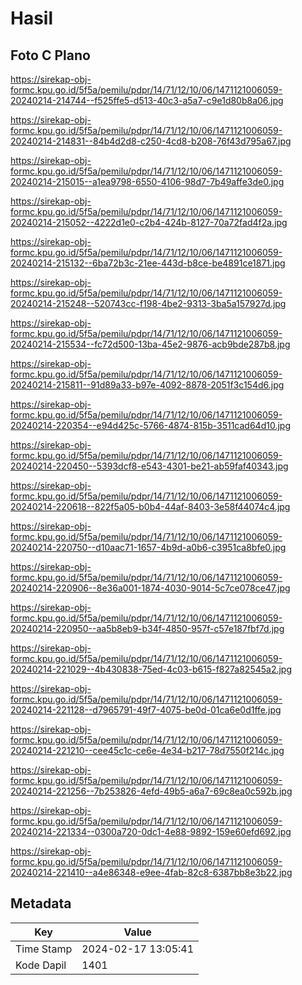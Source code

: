 # Hasil

## Foto C Plano

https://sirekap-obj-formc.kpu.go.id/5f5a/pemilu/pdpr/14/71/12/10/06/1471121006059-20240214-214744--f525ffe5-d513-40c3-a5a7-c9e1d80b8a06.jpg

https://sirekap-obj-formc.kpu.go.id/5f5a/pemilu/pdpr/14/71/12/10/06/1471121006059-20240214-214831--84b4d2d8-c250-4cd8-b208-76f43d795a67.jpg

https://sirekap-obj-formc.kpu.go.id/5f5a/pemilu/pdpr/14/71/12/10/06/1471121006059-20240214-215015--a1ea9798-6550-4106-98d7-7b49affe3de0.jpg

https://sirekap-obj-formc.kpu.go.id/5f5a/pemilu/pdpr/14/71/12/10/06/1471121006059-20240214-215052--4222d1e0-c2b4-424b-8127-70a72fad4f2a.jpg

https://sirekap-obj-formc.kpu.go.id/5f5a/pemilu/pdpr/14/71/12/10/06/1471121006059-20240214-215132--6ba72b3c-21ee-443d-b8ce-be4891ce1871.jpg

https://sirekap-obj-formc.kpu.go.id/5f5a/pemilu/pdpr/14/71/12/10/06/1471121006059-20240214-215248--520743cc-f198-4be2-9313-3ba5a157927d.jpg

https://sirekap-obj-formc.kpu.go.id/5f5a/pemilu/pdpr/14/71/12/10/06/1471121006059-20240214-215534--fc72d500-13ba-45e2-9876-acb9bde287b8.jpg

https://sirekap-obj-formc.kpu.go.id/5f5a/pemilu/pdpr/14/71/12/10/06/1471121006059-20240214-215811--91d89a33-b97e-4092-8878-2051f3c154d6.jpg

https://sirekap-obj-formc.kpu.go.id/5f5a/pemilu/pdpr/14/71/12/10/06/1471121006059-20240214-220354--e94d425c-5766-4874-815b-3511cad64d10.jpg

https://sirekap-obj-formc.kpu.go.id/5f5a/pemilu/pdpr/14/71/12/10/06/1471121006059-20240214-220450--5393dcf8-e543-4301-be21-ab59faf40343.jpg

https://sirekap-obj-formc.kpu.go.id/5f5a/pemilu/pdpr/14/71/12/10/06/1471121006059-20240214-220618--822f5a05-b0b4-44af-8403-3e58f44074c4.jpg

https://sirekap-obj-formc.kpu.go.id/5f5a/pemilu/pdpr/14/71/12/10/06/1471121006059-20240214-220750--d10aac71-1657-4b9d-a0b6-c3951ca8bfe0.jpg

https://sirekap-obj-formc.kpu.go.id/5f5a/pemilu/pdpr/14/71/12/10/06/1471121006059-20240214-220906--8e36a001-1874-4030-9014-5c7ce078ce47.jpg

https://sirekap-obj-formc.kpu.go.id/5f5a/pemilu/pdpr/14/71/12/10/06/1471121006059-20240214-220950--aa5b8eb9-b34f-4850-957f-c57e187fbf7d.jpg

https://sirekap-obj-formc.kpu.go.id/5f5a/pemilu/pdpr/14/71/12/10/06/1471121006059-20240214-221029--4b430838-75ed-4c03-b615-f827a82545a2.jpg

https://sirekap-obj-formc.kpu.go.id/5f5a/pemilu/pdpr/14/71/12/10/06/1471121006059-20240214-221128--d7965791-49f7-4075-be0d-01ca6e0d1ffe.jpg

https://sirekap-obj-formc.kpu.go.id/5f5a/pemilu/pdpr/14/71/12/10/06/1471121006059-20240214-221210--cee45c1c-ce6e-4e34-b217-78d7550f214c.jpg

https://sirekap-obj-formc.kpu.go.id/5f5a/pemilu/pdpr/14/71/12/10/06/1471121006059-20240214-221256--7b253826-4efd-49b5-a6a7-69c8ea0c592b.jpg

https://sirekap-obj-formc.kpu.go.id/5f5a/pemilu/pdpr/14/71/12/10/06/1471121006059-20240214-221334--0300a720-0dc1-4e88-9892-159e60efd692.jpg

https://sirekap-obj-formc.kpu.go.id/5f5a/pemilu/pdpr/14/71/12/10/06/1471121006059-20240214-221410--a4e86348-e9ee-4fab-82c8-6387bb8e3b22.jpg


## Metadata

| Key        | Value               |
| ---------- | ------------------- |
| Time Stamp | 2024-02-17 13:05:41 |
| Kode Dapil | 1401                |



